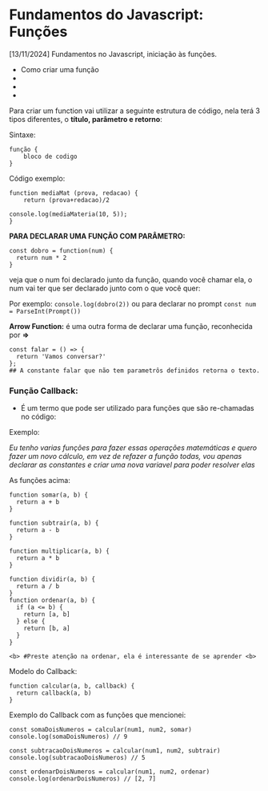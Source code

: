 
# Fundamentos do Javascript: Funções
[13/11/2024]
Fundamentos no Javascript, iniciação às funções.

- Como criar uma função
- 
- 
- 

Para criar um function vai utilizar a seguinte estrutura de código, nela terá 3 tipos diferentes, o **título, parâmetro e retorno**:

Sintaxe:
```
função {
    bloco de codigo
}
```
Código exemplo:
```
function mediaMat (prova, redacao) {
    return (prova+redacao)/2

console.log(mediaMateria(10, 5));
}
```
**PARA DECLARAR UMA FUNÇÃO COM PARÂMETRO:**
```
const dobro = function(num) {
  return num * 2
}
```
veja que o num foi declarado junto da função, quando você chamar ela, o num vai ter que ser declarado junto com o que você quer:

Por exemplo:
`console.log(dobro(2))` ou para declarar no prompt `const num = ParseInt(Prompt())`

**Arrow Function:** é uma outra forma de declarar uma função, reconhecida por **=>** 

```
const falar = () => {
  return 'Vamos conversar?'
};
## A constante falar que não tem parametrôs definidos retorna o texto.
```

### Função Callback: 
- É um termo que pode ser utilizado para funções que são re-chamadas no código:

Exemplo: 

*Eu tenho varias funções para fazer essas operações matemáticas e quero fazer um novo cálculo, em vez de refazer a função todas, vou apenas declarar as constantes e criar uma nova variavel para poder resolver elas*

As funções acima: 
```
function somar(a, b) {
  return a + b
}

function subtrair(a, b) {
  return a - b
}

function multiplicar(a, b) {
  return a * b
}

function dividir(a, b) {
  return a / b
}
function ordenar(a, b) {
  if (a <= b) {
    return [a, b]
  } else {
    return [b, a]
  }
}

<b> #Preste atenção na ordenar, ela é interessante de se aprender <b>

```
Modelo do Callback:
```
function calcular(a, b, callback) {
  return callback(a, b)
}
```
Exemplo do Callback com as funções que mencionei:
```
const somaDoisNumeros = calcular(num1, num2, somar)
console.log(somaDoisNumeros) // 9

const subtracaoDoisNumeros = calcular(num1, num2, subtrair)
console.log(subtracaoDoisNumeros) // 5

const ordenarDoisNumeros = calcular(num1, num2, ordenar)
console.log(ordenarDoisNumeros) // [2, 7]
```